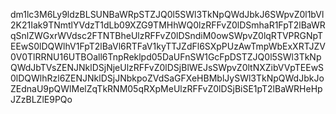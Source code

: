 dm1lc3M6Ly9ldzBLSUNBaWRpSTZJQ0l5SWl3TkNpQWdJbkJ6SWpvZ0l1bVl2K21Iak9TNmtlYVdzT1dLb09XZG9TMHhWQ0lzRFFvZ0lDSmhaR1FpT2lBaWRqSnlZWGxrWVdsc2FTNTBheUlzRFFvZ0lDSndiM0owSWpvZ0lqRTVPRGNpTEEwS0lDQWlhV1FpT2lBaVl6RTFaV1kyTTJZdFl6SXpPUzAwTmpWbExXRTJZV0V0TlRRNU16UTBOall6TnpReklpd05DaUFnSW1GcFpDSTZJQ0l5SWl3TkNpQWdJbTVsZENJNklDSjNjeUlzRFFvZ0lDSjBlWEJsSWpvZ0ltNXZibVVpTEEwS0lDQWlhRzl6ZENJNklDSjJNbkpoZVdSaGFXeHBMblJySWl3TkNpQWdJbkJoZEdnaU9pQWlMelZqTkRNM05qRXpMeUlzRFFvZ0lDSjBiSE1pT2lBaWRHeHpJZzBLZlE9PQo
